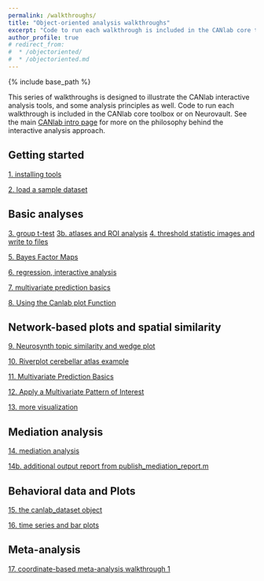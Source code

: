 ```yaml
---
permalink: /walkthroughs/
title: "Object-oriented analysis walkthroughs"
excerpt: "Code to run each walkthrough is included in the CANlab core toolbox or on Neurovault."
author_profile: true
# redirect_from:
#  * /objectoriented/
#  * /objectoriented.md
---
```

{% include base_path %}

This series of walkthroughs is designed to illustrate the CANlab interactive analysis tools, and some analysis principles as well.
Code to run each walkthrough is included in the CANlab core toolbox or on Neurovault. See the main [CANlab intro page](/) for more on the philosophy behind the interactive analysis approach.

## Getting started

[1. installing tools](canlab_help_2_load_a_sample_dataset/canlab_help_1_installing_tools.html)

[2. load a sample dataset](canlab_help_2_load_a_sample_dataset/canlab_help_2_load_a_sample_dataset.html)

## Basic analyses

[3. group t-test](canlab_help_3_voxelwise_t_test_walkthrough/canlab_help_3_voxelwise_t_test_walkthrough.html)
[3b. atlases and ROI analysis](canlab_help_3b_atlases_and_labeling/canlab_help_3b_atlases_and_labeling.html)
[4. threshold statistic images and write to files ](canlab_help_4_write_data_to_image_file_format/canlab_help_4_write_data_to_image_file_format.html)

[5. Bayes Factor Maps](EmoReg_BayesFactor_walkthrough/EmoReg_BayesFactor_walkthrough.html)

[6. regression, interactive analysis](canlab_help_5_regression_walkthrough/canlab_help_5_regression_walkthrough.html)

[7. multivariate prediction basics](canlab_help_7_multivariate_prediction_basics/canlab_help_7_multivariate_prediction_basics.html)

[8. Using the Canlab plot Function](canlab_help_using_the_plot_function/fmri_data_plot_walkthrough.html)

## Network-based plots and spatial similarity

[9. Neurosynth topic similarity and wedge plot](neurosynth_topic_similarity_and_wedge_plot/neurosynth_topic_similarity_and_wedge_plot.html)

[10. Riverplot cerebellar atlas example](canlab_help_8_riverplot_cerebellar_atlas_example.m/canlab_help_8_riverplot_cerebellar_atlas_example.html)

[11. Multivariate Prediction Basics](canlab_help_7_multivariate_prediction_basics/canlab_help_7_multivariate_prediction_basics.html)

[12. Apply a Multivariate Pattern of Interest](canlab_help_9_apply_a_multivariate_pattern_of_interest/canlab_help_9_apply_a_multivariate_pattern_of_interest.html)

[13. more visualization](visualize_neuroimaging_data/visualize_neuroimaging_data.html)

## Mediation analysis

[14. mediation analysis](mediation_example_script_1/mediation_example_script_1.html)

[14b. additional output report from publish_mediation_report.m](mediation_brain_sample_report/mediation_brain_results_report.html)

## Behavioral data and Plots

[15. the canlab_dataset object](canlab_dataset_basic_usage/canlab_dataset_basic_usage.html)

[16. time series and bar plots](atlas_2012_behavioral_plot_example_figure/atlas_2012_behavioral_plot_example_figure.html)

## Meta-analysis

[17. coordinate-based meta-analysis walkthrough 1](canlab_meta_analysis_walkthrough1.m/canlab_meta_analysis_walkthrough1.html)
